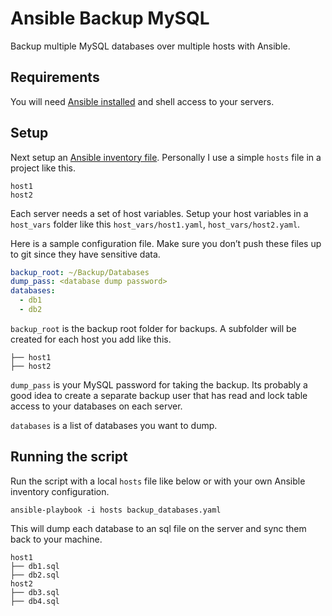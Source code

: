 # Ansible Backup MySQL

Backup multiple MySQL databases over multiple hosts with Ansible.

## Requirements

You will need [Ansible installed](https://docs.ansible.com/ansible/latest/installation_guide/intro_installation.html) and shell access to your servers.

## Setup

Next setup an [Ansible inventory file](https://docs.ansible.com/ansible/latest/user_guide/intro_inventory.html). Personally I use a simple `hosts` file in a project like this.

```
host1
host2
```

Each server needs a set of host variables. Setup your host variables in a `host_vars` folder like this `host_vars/host1.yaml`, `host_vars/host2.yaml`.

Here is a sample configuration file. Make sure you don’t push these files up to git since they have sensitive data.

```yaml
backup_root: ~/Backup/Databases
dump_pass: <database dump password>
databases:
  - db1
  - db2
```

`backup_root` is the backup root folder for backups. A subfolder will be created for each host you add like this.

```
├── host1
├── host2
```

`dump_pass` is your MySQL password for taking the backup. Its probably a good idea to create a separate backup user that has read and lock table access to your databases on each server.

`databases` is a list of databases you want to dump.

## Running the script

Run the script with a local `hosts` file like below or with your own Ansible inventory configuration.
```
ansible-playbook -i hosts backup_databases.yaml
```

This will dump each database to an sql file on the server and sync them back to your machine.
```
host1
├── db1.sql
├── db2.sql
host2
├── db3.sql
├── db4.sql
```